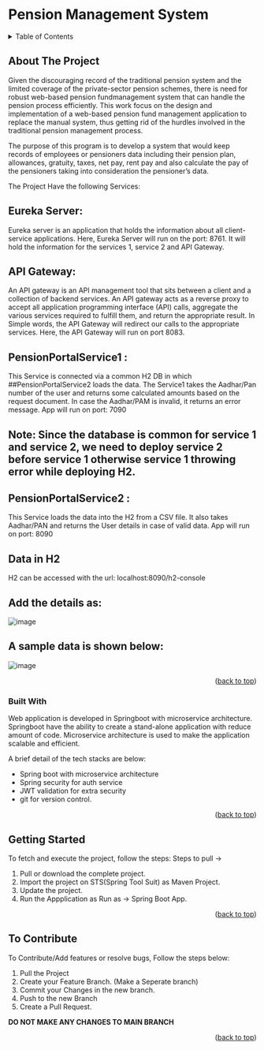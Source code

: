 # Pension Management System

<!-- TABLE OF CONTENTS -->
<details>
  <summary>Table of Contents</summary>
  <ol>
    <li>
      About The Project
      <ul>
        <li>Built With</li>
      </ul>
    </li>
    <li>
      Getting Started
    </li>
    <li> To Contribute</li>
  </ol>
</details>



<!-- ABOUT THE PROJECT -->
## About The Project

Given the discouraging record of the traditional pension system and the limited coverage of the private-sector pension schemes, there is need for robust web-based pension fundmanagement system that can handle the pension process efficiently. This work focus on the design and implementation of a web-based pension fund management application to replace the manual system, thus getting rid of the hurdles involved in the traditional pension management process.

The purpose of this program is to develop a system that would keep records of employees or pensioners data including their pension plan, allowances, gratuity, taxes, net pay, rent pay and also calculate the pay of the pensioners taking into consideration the pensioner’s data.

The Project Have the following Services:
## Eureka Server: 
Eureka server is an application that holds the information about all client-service applications. Here, Eureka Server will run on the port: 8761.
It will hold the information for the services 1, service 2 and API Gateway.

## API Gateway:
An API gateway is an API management tool that sits between a client and a collection of backend services. An API gateway acts as a reverse proxy to accept all application programming interface (API) calls, aggregate the various services required to fulfill them, and return the appropriate result. 
In Simple words, the API Gateway will redirect our calls to the appropriate services.
Here, the API Gateway will run on port 8083.

## PensionPortalService1 :
This Service is connected via a common H2 DB in which ##PensionPortalService2 loads the data. The Service1 takes the Aadhar/Pan number of the user and returns some calculated amounts based on the request document. In case the Aadhar/PAM is invalid, it returns an error message.
App will run on port: 7090
## Note: Since the database is common for service 1 and service 2, we need to deploy service 2 before service 1 otherwise service 1 throwing error while deploying H2.


## PensionPortalService2 :
This Service loads the data into the H2 from a CSV file. It also takes Aadhar/PAN and returns the User details in case of valid data.
App will run on port: 8090

## Data in H2
H2 can be accessed with the url: localhost:8090/h2-console
## Add the details as:

![image](https://user-images.githubusercontent.com/107387367/175063109-c7242628-7b18-4e6a-9fac-a321935700f3.png)


## A sample data is shown below:

![image](https://user-images.githubusercontent.com/107387367/175062655-d985e3e5-4497-493f-98a2-043e2c7a7eaf.png)


<p align="right">(<a href="#top">back to top</a>)</p>



### Built With

Web application is developed in Springboot with microservice architecture. Springboot have the ability to create a stand-alone application with reduce amount of code. Microservice architecture is used to make the application scalable and efficient.

A brief detail of the tech stacks are below:
* Spring boot with microservice architecture
* Spring security for auth service
* JWT validation for extra security
* git for version control.


<p align="right">(<a href="#top">back to top</a>)</p>



<!-- GETTING STARTED -->
## Getting Started

To fetch and execute the project, follow the steps:
Steps to pull ->
1. Pull or download the complete project. 
2. Import the project on STS(Spring Tool Suit) as Maven Project.
3. Update the project.
4. Run the Appplication as Run as -> Spring Boot App.

<p align="right">(<a href="#top">back to top</a>)</p>


<!-- CONTRIBUTING -->
## To Contribute

To Contribute/Add features or resolve bugs, Follow the steps below:

1. Pull the Project
2. Create your Feature Branch. (Make a Seperate branch)
3. Commit your Changes in the new branch. 
4. Push to the new Branch
5. Create a Pull Request.

<b>DO NOT MAKE ANY CHANGES TO MAIN BRANCH</b>

<p align="right">(<a href="#top">back to top</a>)</p>
